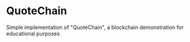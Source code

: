 # QuoteChain
Simple implementation of "QuoteChain", a blockchain demonstration for educational purposes
